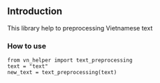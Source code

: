 ## Introduction
This library help to preprocessing Vietnamese text
### How to use
```
from vn_helper import text_preprocessing
text = "text"
new_text = text_preprocessing(text)
```
